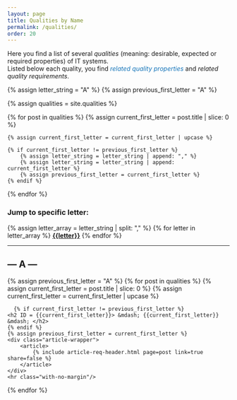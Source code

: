 ```yaml
---
layout: page
title: Qualities by Name
permalink: /qualities/
order: 20
---
```


Here you find a list of several _qualities_ (meaning: desirable, expected or required properties) of IT systems.  
Listed below each quality, you find 
*<i class="fa fa-tags" style="color: #1675b9;"></i> <span style="color: #1675b9;">related quality properties</span>*
 and 
*<i class="fa fa-lightbulb" style="color: var(--req-text-color)"></i> <span style="color: var(--req-text-color);">related quality requirements</span>*.


{% assign letter_string = "A" %}
{% assign previous_first_letter = "A" %}

{% assign qualities = site.qualities %}

{% for post in qualities  %}
    {% assign current_first_letter = post.title | slice: 0 %}

 <!-- we need to "upcase" to avoid issues with i18n -->
    {% assign current_first_letter = current_first_letter | upcase %}
    
    {% if current_first_letter != previous_first_letter %}
        {% assign letter_string = letter_string | append: "," %}
        {% assign letter_string = letter_string | append: current_first_letter %}
        {% assign previous_first_letter = current_first_letter %}
    {% endif %}
{% endfor %}

### Jump to specific letter:

{% assign letter_array = letter_string | split: "," %}
{% for letter in letter_array %}
<nobr>
<b><a class="hov" href="{{site.baseurl}}/qualities/#{{letter|slugize}}">{{letter}}</a></b>
</nobr>
{% endfor %}

<div id="search-results">
    <hr id="first-hr" class="with-no-margin"/>
    <h2 ID = "A"> &mdash; A &mdash; </h2>
    {% assign previous_first_letter = "A" %}
    {% for post in qualities  %}
      {% assign current_first_letter = post.title | slice: 0 %}
      {% assign current_first_letter = current_first_letter | upcase %}
  
      {% if current_first_letter != previous_first_letter %}
    <h2 ID = {{current_first_letter}}> &mdash; {{current_first_letter}} &mdash; </h2>
    {% endif %}
    {% assign previous_first_letter = current_first_letter %}
    <div class="article-wrapper">
        <article>
            {% include article-req-header.html page=post link=true share=false %}
        </article>
    </div>
    <hr class="with-no-margin"/>
{% endfor %}
</div>

<style>
  /* Use qualities color scheme for the top page header only on this page */
  .site-content .article-wrapper > article > header > .panel.article-header {
    background-color: var(--quality-background-color) !important;
  }
  .site-content .article-wrapper > article > header > .panel.article-header h1,
  .site-content .article-wrapper > article > header > .panel.article-header h1 a {
    color: var(--quality-text-color) !important;
  }
</style>
